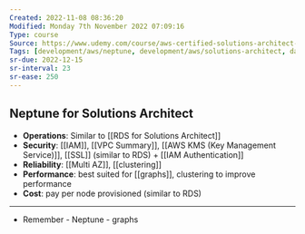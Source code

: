 ```yaml
---
Created: 2022-11-08 08:36:20
Modified: Monday 7th November 2022 07:09:16
Type: course
Source: https://www.udemy.com/course/aws-certified-solutions-architect-associate-saa-c01/?xref=E0Aed11STH4LPUQvCz0GJFABTmM=
Tags: [development/aws/neptune, development/aws/solutions-architect, database, review]
sr-due: 2022-12-15
sr-interval: 23
sr-ease: 250
---
```


## Neptune for Solutions Architect

- **Operations**: Similar to [[RDS for Solutions Architect]]
- **Security**: [[IAM]], [[VPC Summary]], [[AWS KMS (Key Management Service)]], [[SSL]] (similar to RDS) + [[IAM Authentication]]
- **Reliability**: [[Multi AZ]], [[clustering]]
- **Performance**: best suited for [[graphs]], clustering to improve performance
- **Cost**: pay per node provisioned (similar to RDS)

---

- Remember - Neptune - graphs